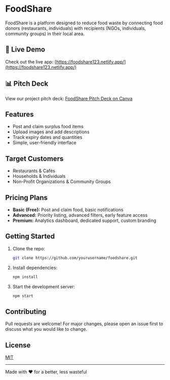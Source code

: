 # FoodShare

FoodShare is a platform designed to reduce food waste by connecting food donors (restaurants, individuals) with recipients (NGOs, individuals, community groups) in their local area.

## 🚀 Live Demo

Check out the live app: [https://foodshare123.netlify.app/](https://foodshare123.netlify.app/)

## 📊 Pitch Deck

View our project pitch deck: [FoodShare Pitch Deck on Canva](https://www.canva.com/design/DAGxzhH70aY/50FWSHDkF9XLHn14ddNsng/edit)

## Features

- Post and claim surplus food items
- Upload images and add descriptions
- Track expiry dates and quantities
- Simple, user-friendly interface

## Target Customers

- Restaurants & Cafés
- Households & Individuals
- Non-Profit Organizations & Community Groups

## Pricing Plans

- **Basic (Free):** Post and claim food, basic notifications
- **Advanced:** Priority listing, advanced filters, early feature access
- **Premium:** Analytics dashboard, dedicated support, custom branding

## Getting Started

1. Clone the repo:
   ```bash
   git clone https://github.com/yourusername/foodshare.git
   ```
2. Install dependencies:
   ```bash
   npm install
   ```
3. Start the development server:
   ```bash
   npm start
   ```

## Contributing

Pull requests are welcome! For major changes, please open an issue first to discuss what you would like to change.

## License

[MIT](LICENSE)

---

Made with ❤️ for a better, less wasteful
